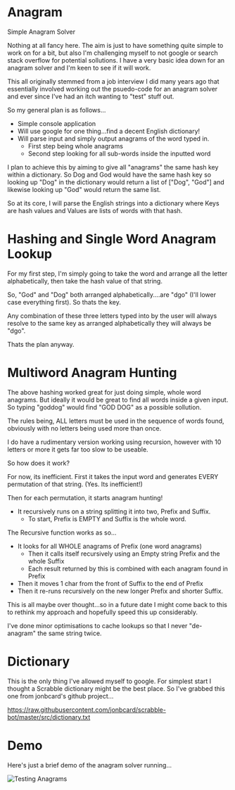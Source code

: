 # Anagram
Simple Anagram Solver

Nothing at all fancy here. The aim is just to have something quite simple to work on for a bit, but also I'm challenging myself to not google or search stack overflow for potential sollutions. I have a very basic idea down for an anagram solver and I'm keen to see if it will work.

This all originally stemmed from a job interview I did many years ago that essentially involved working out the psuedo-code for an anagram solver and ever since I've had an itch wanting to "test" stuff out.

So my general plan is as follows...

* Simple console application
* Will use google for one thing...find a decent English dictionary!
* Will parse input and simply output anagrams of the word typed in.
	* First step being whole anagrams
	* Second step looking for all sub-words inside the inputted word

I plan to achieve this by aiming to give all "anagrams" the same hash key within a dictionary. So Dog and God would have the same hash key so looking up "Dog" in the dictionary would return a list of ["Dog", "God"] and likewise looking up "God" would return the same list.

So at its core, I will parse the English strings into a dictionary where Keys are hash values and Values are lists of words with that hash.


# Hashing and Single Word Anagram Lookup

For my first step, I'm simply going to take the word and arrange all the letter alphabetically, then take the hash value of that string.

So, "God" and "Dog" both arranged alphabetically....are "dgo" (I'll lower case everything first). So thats the key.

Any combination of these three letters typed into by the user will always resolve to the same key as arranged alphabetically they will always be "dgo".

Thats the plan anyway.


# Multiword Anagram Hunting

The above hashing worked great for just doing simple, whole word anagrams. But ideally it would be great to find all words inside a given input. So typing "goddog" would find "GOD DOG" as a possible sollution.

The rules being, ALL letters must be used in the sequence of words found, obviously with no letters being used more than once.

I do have a rudimentary version working using recursion, however with 10 letters or more it gets far too slow to be useable.

So how does it work?

For now, its inefficient. First it takes the input word and generates EVERY permutation of that string. (Yes. Its inefficient!)

Then for each permutation, it starts anagram hunting!

* It recursively runs on a string splitting it into two, Prefix and Suffix.
	* To start, Prefix is EMPTY and Suffix is the whole word.

The Recursive function works as so...
* It looks for all WHOLE anagrams of Prefix (one word anagrams)
	* Then it calls itself recursively using an Empty string Prefix and the whole Suffix
	* Each result returned by this is combined with each anagram found in Prefix
* Then it moves 1 char from the front of Suffix to the end of Prefix
* Then it re-runs recursively on the new longer Prefix and shorter Suffix.


This is all maybe over thought...so in a future date I might come back to this to rethink my approach and hopefully speed this up considerably.

I've done minor optimisations to cache lookups so that I never "de-anagram" the same string twice.

# Dictionary

This is the only thing I've allowed myself to google. For simplest start I thought a Scrabble dictionary might be the best place. So I've grabbed this one from jonbcard's github project...

https://raw.githubusercontent.com/jonbcard/scrabble-bot/master/src/dictionary.txt

# Demo

Here's just a brief demo of the anagram solver running...

![Testing Anagrams](https://raw.githubusercontent.com/IainS1986/Anagram/blob/master/GIFs/Anagram.gif)
